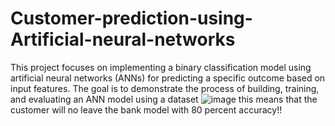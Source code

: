 # Customer-prediction-using-Artificial-neural-networks
This project focuses on implementing a binary classification model using artificial neural networks (ANNs) for predicting a specific outcome based on input features. The goal is to demonstrate the process of building, training, and evaluating an ANN model using a dataset
![image](https://github.com/abubakr1934/Customer-prediction-using-Artificial-neural-networks/assets/115393179/8fe022b2-337b-49d7-81fa-ce76e62ac0ff)
this means that the customer will no leave the bank
model with 80 percent accuracy!!
